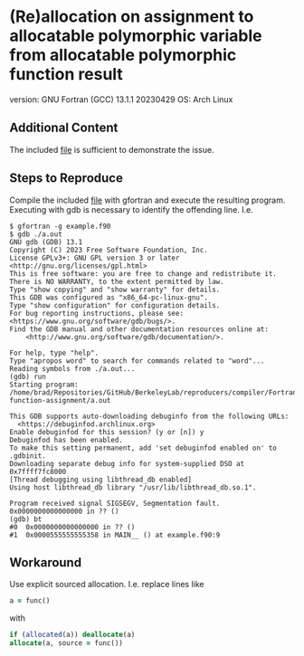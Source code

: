 # (Re)allocation on assignment to allocatable polymorphic variable from allocatable polymorphic function result

version: GNU Fortran (GCC) 13.1.1 20230429
OS: Arch Linux

## Additional Content

The included [file](./example.f90) is sufficient to demonstrate the issue.

## Steps to Reproduce

Compile the included [file](./example.f90) with gfortran and execute the resulting program.
Executing with gdb is necessary to identify the offending line.
I.e.

```text
$ gfortran -g example.f90
$ gdb ./a.out
GNU gdb (GDB) 13.1
Copyright (C) 2023 Free Software Foundation, Inc.
License GPLv3+: GNU GPL version 3 or later <http://gnu.org/licenses/gpl.html>
This is free software: you are free to change and redistribute it.
There is NO WARRANTY, to the extent permitted by law.
Type "show copying" and "show warranty" for details.
This GDB was configured as "x86_64-pc-linux-gnu".
Type "show configuration" for configuration details.
For bug reporting instructions, please see:
<https://www.gnu.org/software/gdb/bugs/>.
Find the GDB manual and other documentation resources online at:
    <http://www.gnu.org/software/gdb/documentation/>.

For help, type "help".
Type "apropos word" to search for commands related to "word"...
Reading symbols from ./a.out...
(gdb) run
Starting program: /home/brad/Repositories/GitHub/BerkeleyLab/reproducers/compiler/Fortran/gfortran/polymorphic-function-assignment/a.out

This GDB supports auto-downloading debuginfo from the following URLs:
  <https://debuginfod.archlinux.org>
Enable debuginfod for this session? (y or [n]) y
Debuginfod has been enabled.
To make this setting permanent, add 'set debuginfod enabled on' to .gdbinit.
Downloading separate debug info for system-supplied DSO at 0x7ffff7fc8000
[Thread debugging using libthread_db enabled]
Using host libthread_db library "/usr/lib/libthread_db.so.1".

Program received signal SIGSEGV, Segmentation fault.
0x0000000000000000 in ?? ()
(gdb) bt
#0  0x0000000000000000 in ?? ()
#1  0x0000555555555358 in MAIN__ () at example.f90:9
```

## Workaround

Use explicit sourced allocation.
I.e. replace lines like

```fortran
a = func()
```

with

```fortran
if (allocated(a)) deallocate(a)
allocate(a, source = func())
```